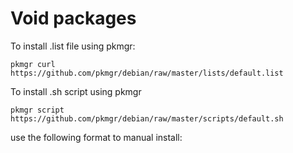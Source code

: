 # Void packages
  
To install .list file using pkmgr:  

```shell
pkmgr curl https://github.com/pkmgr/debian/raw/master/lists/default.list
```

To install .sh script using pkmgr  

```shell
pkmgr script https://github.com/pkmgr/debian/raw/master/scripts/default.sh
```  

use the following format to manual install:  

```shell

```
